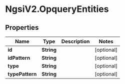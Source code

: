 # NgsiV2.OpqueryEntities

## Properties
Name | Type | Description | Notes
------------ | ------------- | ------------- | -------------
**id** | **String** |  | [optional] 
**idPattern** | **String** |  | [optional] 
**type** | **String** |  | [optional] 
**typePattern** | **String** |  | [optional] 


